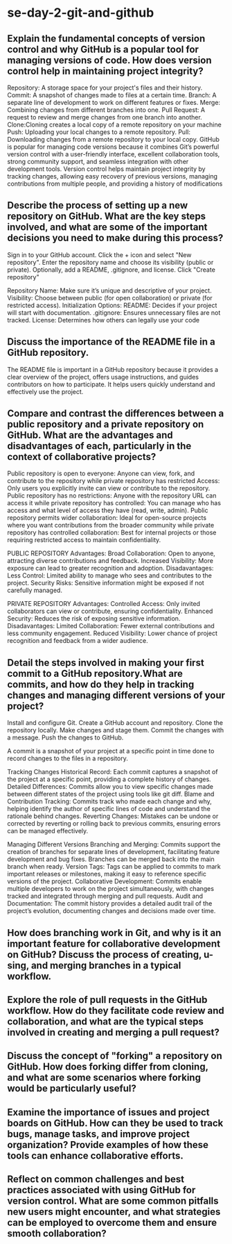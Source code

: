 # se-day-2-git-and-github
## Explain the fundamental concepts of version control and why GitHub is a popular tool for managing versions of code. How does version control help in maintaining project integrity?
Repository: A storage space for your project's files and their history.
Commit: A snapshot of changes made to files at a certain time.
Branch: A separate line of development to work on different features or fixes.
Merge: Combining changes from different branches into one.
Pull Request: A request to review and merge changes from one branch into another.
Clone:Cloning creates a local copy of a remote repository on your machine
Push: Uploading your local changes to a remote repository.
Pull: Downloading changes from a remote repository to your local copy.
GitHub is popular for managing code versions because it combines Git’s powerful version control with a user-friendly interface, excellent collaboration tools, strong community support, and seamless integration with other development tools.
Version control helps maintain project integrity by tracking changes, allowing easy recovery of previous versions, managing contributions from multiple people, and providing a history of modifications

## Describe the process of setting up a new repository on GitHub. What are the key steps involved, and what are some of the important decisions you need to make during this process?
Sign in to your GitHub account.
Click the + icon and select "New repository".
Enter the repository name and choose its visibility (public or private).
Optionally, add a README, .gitignore, and license.
Click "Create repository"

Repository Name: Make sure it’s unique and descriptive of your project.
Visibility: Choose between public (for open collaboration) or private (for restricted access).
Initialization Options:
README: Decides if your project will start with documentation.
.gitignore: Ensures unnecessary files are not tracked.
License: Determines how others can legally use your code

## Discuss the importance of the README file in a GitHub repository.
The README file is important in a GitHub repository because it provides a clear overview of the project, offers usage instructions, and guides contributors on how to participate. It helps users quickly understand and effectively use the project.

## Compare and contrast the differences between a public repository and a private repository on GitHub. What are the advantages and disadvantages of each, particularly in the context of collaborative projects?
Public repository is open to everyone: Anyone can view, fork, and contribute to the repository while private repository has restricted Access: Only users you explicitly invite can view or contribute to the repository.
Public repository has no restrictions: Anyone with the repository URL can access it while private repository has controlled: You can manage who has access and what level of access they have (read, write, admin).
Public repository permits wider collaboration: Ideal for open-source projects where you want contributions from the broader community while private repository has controlled collaboration: Best for internal projects or those requiring restricted access to maintain confidentiality.

PUBLIC REPOSITORY
Advantages:
Broad Collaboration: Open to anyone, attracting diverse contributions and feedback.
Increased Visibility: More exposure can lead to greater recognition and adoption.
Disadavantages:
Less Control: Limited ability to manage who sees and contributes to the project.
Security Risks: Sensitive information might be exposed if not carefully managed.

PRIVATE REPOSITORY
Advantages:
Controlled Access: Only invited collaborators can view or contribute, ensuring confidentiality.
Enhanced Security: Reduces the risk of exposing sensitive information.
Disadavantages:
Limited Collaboration: Fewer external contributions and less community engagement.
Reduced Visibility: Lower chance of project recognition and feedback from a wider audience.


## Detail the steps involved in making your first commit to a GitHub repository.What are commits, and how do they help in tracking changes and managing different versions of your project?
Install and configure Git. 
Create a GitHub account and repository.
Clone the repository locally.
Make changes and stage them.
Commit the changes with a message.
Push the changes to GitHub.

A commit is a snapshot of your project at a specific point in time done to record changes to the files in a repository.

Tracking Changes
Historical Record: Each commit captures a snapshot of the project at a specific point, providing a complete history of changes.
Detailed Differences: Commits allow you to view specific changes made between different states of the project using tools like git diff.
Blame and Contribution Tracking: Commits track who made each change and why, helping identify the author of specific lines of code and understand the rationale behind changes.
Reverting Changes: Mistakes can be undone or corrected by reverting or rolling back to previous commits, ensuring errors can be managed effectively.

Managing Different Versions
Branching and Merging: Commits support the creation of branches for separate lines of development, facilitating feature development and bug fixes. Branches can be merged back into the main branch when ready.
Version Tags: Tags can be applied to commits to mark important releases or milestones, making it easy to reference specific versions of the project.
Collaborative Development: Commits enable multiple developers to work on the project simultaneously, with changes tracked and integrated through merging and pull requests.
Audit and Documentation: The commit history provides a detailed audit trail of the project’s evolution, documenting changes and decisions made over time.
## How does branching work in Git, and why is it an important feature for collaborative development on GitHub? Discuss the process of creating, u-sing, and merging branches in a typical workflow.

## Explore the role of pull requests in the GitHub workflow. How do they facilitate code review and collaboration, and what are the typical steps involved in creating and merging a pull request?

## Discuss the concept of "forking" a repository on GitHub. How does forking differ from cloning, and what are some scenarios where forking would be particularly useful?

## Examine the importance of issues and project boards on GitHub. How can they be used to track bugs, manage tasks, and improve project organization? Provide examples of how these tools can enhance collaborative efforts.

## Reflect on common challenges and best practices associated with using GitHub for version control. What are some common pitfalls new users might encounter, and what strategies can be employed to overcome them and ensure smooth collaboration?
